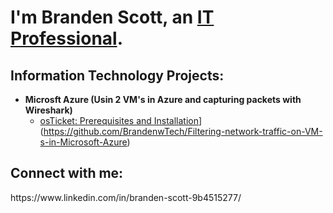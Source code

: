 <h1>I'm Branden Scott, an <a href="[https://linkedin.com/in/Josh](https://www.linkedin.com/in/branden-scott-9b4515277/)">IT Professional</a>.</h1>

<h2> Information Technology Projects:</h2>

- <b>Microsft Azure (Usin 2 VM's in Azure and capturing packets with Wireshark)</b>
  - [osTicket: Prerequisites and Installation](https://github.com/BrandenwTech/Filtering-network-traffic-on-VM-s-in-Microsoft-Azure)](https://github.com/BrandenwTech/Filtering-network-traffic-on-VM-s-in-Microsoft-Azure)


<h2>Connect with me:</h2>
https://www.linkedin.com/in/branden-scott-9b4515277/



